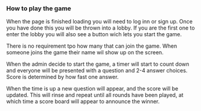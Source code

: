 ### How to play the game

When the page is finished loading you will need to log inn or sign up.
Once you have done this you will be thrown into a lobby. If you are the first one to enter the lobby you will also see a button 
wich lets you start the game. 

There is no requirement tpo how many that can join the game. When someone joins the game their name
wil show up on the screen.

When the admin decide to start the game, a timer will start to count down and everyone will be presented with a question
and 2-4 answer choices. Score is determined by how fast one answer.

When the time is up a new  question will appear, and the score will be updated. This will rinse 
and repeat until all rounds have been played, at which time a score board will appear to announce
the winner.